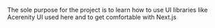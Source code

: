 The sole purpose for the project is to learn how to use UI libraries like Acerenity UI used here and to get comfortable with Next.js
